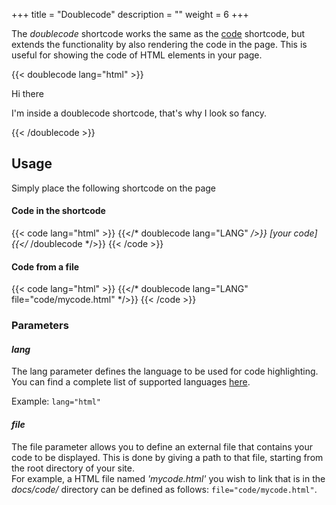 +++
title = "Doublecode"
description = ""
weight = 6
+++

The *doublecode* shortcode works the same as the [code](/shortcodes/code/) shortcode, but extends the functionality by also rendering the code in the page. This is useful for showing the code of HTML elements in your page. 

{{< doublecode lang="html" >}}
<div class="mydiv bg-primary shadow text-white p-3 m-4 border-primary">
	<p class="h4 title">Hi there</p>
	<p class="lead mb-0">I'm inside a doublecode shortcode, that's why I look so fancy.</p>
</div>
{{< /doublecode >}}

## Usage
Simply place the following shortcode on the page
#### Code in the shortcode
{{< code lang="html" >}}
{{</* doublecode lang="LANG" */>}} [your code] {{</* /doublecode */>}}
{{< /code >}}
#### Code from a file
{{< code lang="html" >}}
{{</* doublecode lang="LANG" file="code/mycode.html" */>}}
{{< /code >}}


### Parameters
#### *lang*
The lang parameter defines the language to be used for code highlighting. You can find a complete list of supported languages <a href="https://gohugo.io/content-management/syntax-highlighting/#list-of-chroma-highlighting-languages" target="_blank">here</a>.  
  
Example: <code>lang="html"</code>

#### *file*
The file parameter allows you to define an external file that contains your code to be displayed. This is done by giving a path to that file, starting from the root directory of your site.    
For example, a HTML file named *'mycode.html'* you wish to link that is in the *docs/code/* directory can be defined as follows: <code>file="code/mycode.html"</code>.